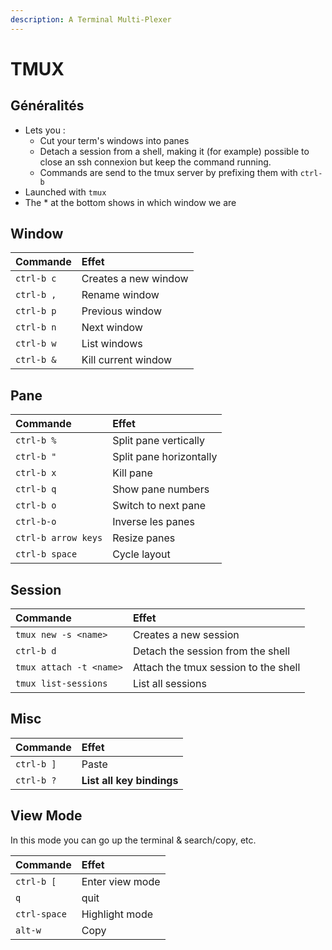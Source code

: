 ```yaml
---
description: A Terminal Multi-Plexer
---
```


# TMUX

## Généralités

* Lets you :
  * Cut your term's windows into panes
  * Detach a session from a shell, making it \(for example\) possible to close an ssh connexion but keep the command running.
  * Commands are send to the tmux server by prefixing them with `ctrl-b`
* Launched with `tmux`
* The \* at the bottom shows in which window we are

## Window

| Commande | Effet |
| :--- | :--- |
| `ctrl-b c` | Creates a new window |
| `ctrl-b ,` | Rename window |
| `ctrl-b p` | Previous window |
| `ctrl-b n` | Next window |
| `ctrl-b w` | List windows |
| `ctrl-b &` | Kill current window |

## Pane

| Commande | Effet |
| :--- | :--- |
| `ctrl-b %` | Split pane vertically |
| `ctrl-b "` | Split pane horizontally |
| `ctrl-b x` | Kill pane |
| `ctrl-b q` | Show pane numbers |
| `ctrl-b o` | Switch to next pane |
| `ctrl-b-o` | Inverse les panes |
| `ctrl-b arrow keys` | Resize panes |
| `ctrl-b space` | Cycle layout |

## Session

| Commande | Effet |
| :--- | :--- |
| `tmux new -s <name>` | Creates a new session |
| `ctrl-b d` | Detach the session from the shell |
| `tmux attach -t <name>` | Attach the tmux session to the shell |
| `tmux list-sessions` | List all sessions |

## Misc

| Commande | Effet |
| :--- | :--- |
| `ctrl-b ]` | Paste |
| `ctrl-b ?` | **List all key bindings** |

## View Mode

In this mode you can go up the terminal & search/copy, etc.

| Commande | Effet |
| :--- | :--- |
| `ctrl-b [` | Enter view mode |
| `q` | quit |
| `ctrl-space` | Highlight mode |
| `alt-w` | Copy |



